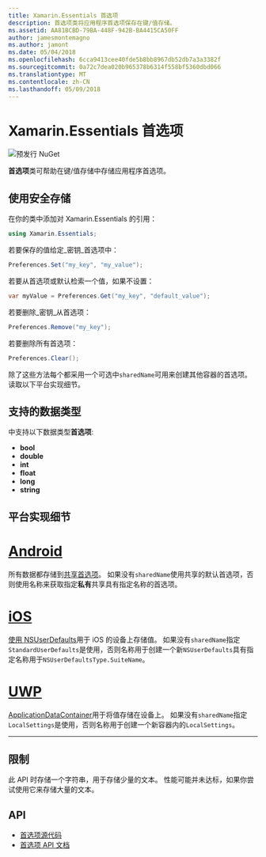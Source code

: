 ```yaml
---
title: Xamarin.Essentials 首选项
description: 首选项类将应用程序首选项保存在键/值存储。
ms.assetid: AA81BCBD-79BA-448F-942B-BA4415CA50FF
author: jamesmontemagno
ms.author: jamont
ms.date: 05/04/2018
ms.openlocfilehash: 6cca9413cee40fde5b8bb8967db52db7a3a3382f
ms.sourcegitcommit: 0a72c7dea020b965378b6314f558bf5360dbd066
ms.translationtype: MT
ms.contentlocale: zh-CN
ms.lasthandoff: 05/09/2018
---
```

# <a name="xamarinessentials-preferences"></a>Xamarin.Essentials 首选项

![预发行 NuGet](~/media/shared/pre-release.png)

**首选项**类可帮助在键/值存储中存储应用程序首选项。

## <a name="using-secure-storage"></a>使用安全存储

在你的类中添加对 Xamarin.Essentials 的引用：

```csharp
using Xamarin.Essentials;
```

若要保存的值给定_密钥_首选项中：

```csharp
Preferences.Set("my_key", "my_value");
```

若要从首选项或默认检索一个值，如果不设置：

```csharp
var myValue = Preferences.Get("my_key", "default_value");
```

若要删除_密钥_从首选项：

```csharp
Preferences.Remove("my_key");
```

若要删除所有首选项：

```csharp
Preferences.Clear();
```

除了这些方法每个都采用一个可选中`sharedName`可用来创建其他容器的首选项。 读取以下平台实现细节。

## <a name="supported-data-types"></a>支持的数据类型

中支持以下数据类型**首选项**:

- **bool**
- **double**
- **int**
- **float**
- **long**
- **string**

## <a name="platform-implementation-specifics"></a>平台实现细节

# <a name="androidtabandroid"></a>[Android](#tab/android)

所有数据都存储到[共享首选项](https://developer.android.com/training/data-storage/shared-preferences.html)。 如果没有`sharedName`使用共享的默认首选项，否则使用名称来获取指定**私有**共享具有指定名称的首选项。

# <a name="iostabios"></a>[iOS](#tab/ios)

[使用 NSUserDefaults](https://docs.microsoft.com/en-us/xamarin/ios/app-fundamentals/user-defaults)用于 iOS 的设备上存储值。 如果没有`sharedName`指定`StandardUserDefaults`是使用，否则名称用于创建一个新`NSUserDefaults`具有指定名称用于`NSUserDefaultsType.SuiteName`。

# <a name="uwptabuwp"></a>[UWP](#tab/uwp)

[ApplicationDataContainer](https://docs.microsoft.com/en-us/uwp/api/windows.storage.applicationdatacontainer)用于将值存储在设备上。 如果没有`sharedName`指定`LocalSettings`是使用，否则名称用于创建一个新容器内的`LocalSettings`。

--------------

## <a name="limitations"></a>限制

此 API 时存储一个字符串，用于存储少量的文本。  性能可能并未达标，如果你尝试使用它来存储大量的文本。

## <a name="api"></a>API

- [首选项源代码](https://github.com/xamarin/Essentials/tree/master/Essentials/Preferences)
- [首选项 API 文档](xref:Xamarin.Essentials.Preferences)
